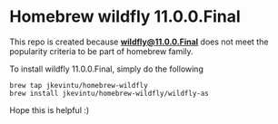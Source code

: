 # Homebrew wildfly 11.0.0.Final

This repo is created because **wildfly@11.0.0.Final** does not meet the popularity criteria to be part of homebrew family.

To install wildfly 11.0.0.Final, simply do the following

```shell
brew tap jkevintu/homebrew-wildfly
brew install jkevintu/homebrew-wildfly/wildfly-as
```

Hope this is helpful :)
